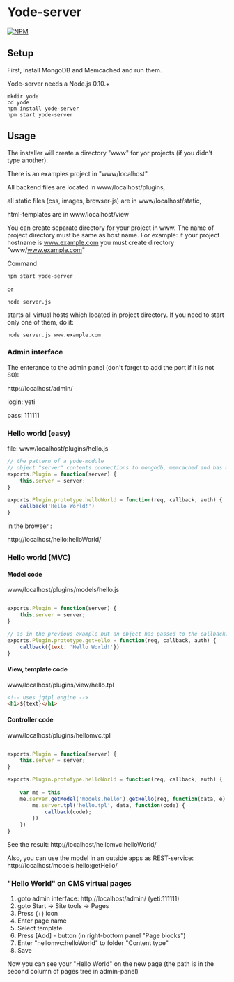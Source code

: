 Yode-server
===========

[![NPM](https://nodei.co/npm/yode-server.png)](https://nodei.co/npm/yode-server/)

## Setup

First, install MongoDB and Memcached and run them. 

Yode-server needs a Node.js 0.10.+

```
mkdir yode
cd yode
npm install yode-server
npm start yode-server
```

## Usage

The installer will create a directory "www" for yor projects (if you didn't type another). 

There is an examples project in "www/localhost". 

All backend files are located in www/localhost/plugins,

all static files (css, images, browser-js) are in www/localhost/static,

html-templates are in www/localhost/view

You can create separate directory for your project in www. The name of project directory must be same as host name. For example: if your project hostname is www.example.com you must create directory "www/www.example.com"

Command
```
npm start yode-server
```
or
```
node server.js
```
starts all virtual hosts which located in project directory. If you need to start only one of them, do it:

```
node server.js www.example.com
```

### Admin interface

The enterance to the admin panel (don't forget to add the port if it is not 80):

http://localhost/admin/

login: yeti

pass: 111111


### Hello world (easy)

file: www/localhost/plugins/hello.js
```javascript
// the pattern of a yode-module
// object "server" contents connections to mongodb, memcached and has more useful properties 
exports.Plugin = function(server) {
    this.server = server;
}

exports.Plugin.prototype.helloWorld = function(req, callback, auth) {
    callback('Hello World!')
}
```

in the browser :

http://localhost/hello:helloWorld/

### Hello world (MVC)

#### Model code 
www/localhost/plugins/models/hello.js
```javascript

exports.Plugin = function(server) {
    this.server = server;
}

// as in the previous example but an object has passed to the callback.
exports.Plugin.prototype.getHello = function(req, callback, auth) {
    callback({text: 'Hello World!'})
}

```

#### View, template code 
www/localhost/plugins/view/hello.tpl
```html
<!-- uses jqtpl engine -->
<h1>${text}</h1>
```

#### Controller code 
www/localhost/plugins/hellomvc.tpl
```javascript

exports.Plugin = function(server) {
    this.server = server;
}

exports.Plugin.prototype.helloWorld = function(req, callback, auth) {
    
    var me = this
    me.server.getModel('models.hello').getHello(req, function(data, e) {
        me.server.tpl('hello.tpl', data, function(code) {
            callback(code);
        })
    })
}

```

See the result: http://localhost/hellomvc:helloWorld/

Also, you can use the model in an outside apps as REST-service: http://localhost/models.hello:getHello/ 

### "Hello World" on CMS virtual pages 

1. goto admin interface: http://localhost/admin/ (yeti:111111)
2. goto Start -> Site tools -> Pages
3. Press (+) icon
4. Enter page name
5. Select template
5. Press [Add] - button (in right-bottom panel "Page blocks")
6. Enter "hellomvc:helloWorld" to folder "Content type"
7. Save

Now you can see your "Hello World" on the new page (the path is in the second column of pages tree in admin-panel)
